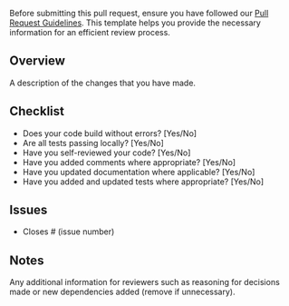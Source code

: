 Before submitting this pull request, ensure you have followed our [Pull Request Guidelines](https://developer.perspicuity.co.uk/life-as-a-developer/pull-request-guidelines). This template helps you provide the necessary information for an efficient review process.

## Overview
A description of the changes that you have made.

## Checklist
- Does your code build without errors? [Yes/No]
- Are all tests passing locally? [Yes/No]
- Have you self-reviewed your code? [Yes/No]
- Have you added comments where appropriate? [Yes/No]
- Have you updated documentation where applicable? [Yes/No]
- Have you added and updated tests where appropriate? [Yes/No]

## Issues
- Closes # (issue number)

## Notes
Any additional information for reviewers such as reasoning for decisions made or new dependencies added (remove if unnecessary).
